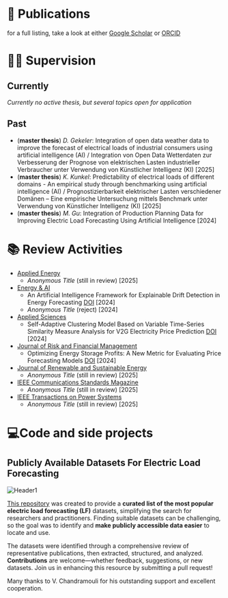 # 🔬 Publications
for a full listing, take a look at either [Google Scholar](https://scholar.google.de/citations?user=6h9XLFwAAAAJ&hl=de&oi=ao) or [ORCID](https://orcid.org/0000-0002-6265-9877)

# 👨‍🎓 Supervision
## Currently
*Currently no active thesis, but several topics open for application*

## Past
- (**master thesis**) *D. Gekeler*: Integration of open data weather data to improve the forecast of electrical loads of industrial consumers using artificial intelligence (AI) / Integration von Open Data Wetterdaten zur Verbesserung der Prognose von elektrischen Lasten industrieller Verbraucher unter Verwendung von Künstlicher Intelligenz (KI) [2025]
- (**master thesis**) *K. Kunkel*: Predictability of electrical loads of different domains - An empirical study through benchmarking using artificial intelligence (AI) / Prognostizierbarkeit elektrischer Lasten verschiedener Domänen – Eine empirische Untersuchung mittels Benchmark unter Verwendung von Künstlicher Intelligenz (KI) [2025]
- (**master thesis**) *M. Gu*: Integration of Production Planning Data for Improving Electric Load Forecasting Using Artificial Intelligence [2024]

# 📚 Review Activities
- [Applied Energy](https://www.sciencedirect.com/journal/applied-energy)
  - *Anonymous Title* (still in review) [2025]   
- [Energy & AI](https://www.sciencedirect.com/journal/energy-and-ai)
  - An Artificial Intelligence Framework for Explainable Drift Detection in Energy Forecasting [DOI](https://doi.org/10.1016/j.egyai.2024.100403) [2024]
  - *Anonymous Title* (reject) [2024]  
- [Applied Sciences](https://www.mdpi.com/journal/applsci)
  - Self-Adaptive Clustering Model Based on Variable Time-Series Similarity Measure Analysis for V2G Electricity Price Prediction [DOI](https://doi.org/10.3390/app15042069) [2024]  
- [Journal of Risk and Financial Management](https://www.mdpi.com/journal/jrfm)
  - Optimizing Energy Storage Profits: A New Metric for Evaluating Price Forecasting Models [DOI](https://doi.org/10.3390/jrfm17120538) [2024]
- [Journal of Renewable and Sustainable Energy](https://pubs.aip.org/aip/jrse)
  - *Anonymous Title* (still in review) [2025]
- [IEEE Communications Standards Magazine](https://www.comsoc.org/publications/magazines/ieee-communications-standards-magazine)
  - *Anonymous Title* (still in review) [2025]
- [IEEE Transactions on Power Systems](https://xplorestaging.ieee.org/xpl/RecentIssue.jsp?punumber=59)
  - *Anonymous Title* (still in review) [2025]


# 💻Code and side projects
## Publicly Available Datasets For Electric Load Forecasting
![Header1](https://github.com/user-attachments/assets/d06fd4a8-9dea-462b-bc8f-ce1002430c12)

[This repository](https://github.com/LSB-dev/Publicly-Available-Datasets-For-Electric-Load-Forecasting) was created to provide a **curated list of the most popular electric load forecasting (LF)** datasets, simplifying the search for researchers and practitioners. Finding suitable datasets can be challenging, so the goal was to identify and **make publicly accessible data easier** to locate and use.

The datasets were identified through a comprehensive review of representative publications, then extracted, structured, and analyzed. **Contributions** are welcome—whether feedback, suggestions, or new datasets. Join us in enhancing this resource by submitting a pull request!

Many thanks to V. Chandramouli for his outstanding support and excellent cooperation.


